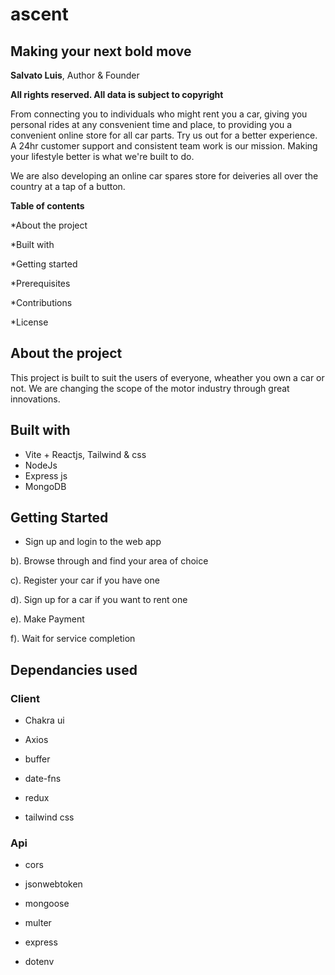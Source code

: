 # ascent

## Making your next bold move

**Salvato Luis**, Author & Founder

**All rights reserved. All data is subject to copyright**

From connecting you to individuals who might rent you a car, giving you personal rides at any consvenient time and place, to providing you a convenient online store for all car parts. Try us out for a better experience. A 24hr customer support and consistent team work is our mission. Making your lifestyle better is what we're built to do.

We are also developing an online car spares store for deiveries all over the country at a tap of a button.

**Table of contents**

*About the project

*Built with

*Getting started

*Prerequisites

*Contributions

*License

## About the project

This project is built to suit the users of everyone, wheather you own a car or not. We are changing the scope of the motor industry through great innovations.


## Built with

* Vite + Reactjs, Tailwind & css
* NodeJs
* Express js
* MongoDB

## Getting Started

* Sign up and login to the web app

b). Browse through and find your area of choice

c). Register your car if you have one

d). Sign up for a car if you want to rent one

e). Make Payment

f). Wait for service completion


## Dependancies used


### Client

* Chakra ui

* Axios

* buffer

* date-fns

* redux

* tailwind css

### Api

* cors

* jsonwebtoken

* mongoose

* multer

* express

* dotenv
